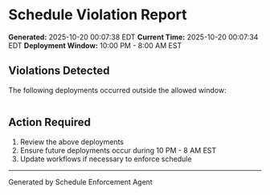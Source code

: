 # Schedule Violation Report

**Generated:** 2025-10-20 00:07:38 EDT
**Current Time:** 2025-10-20 00:07:34 EDT
**Deployment Window:** 10:00 PM - 8:00 AM EST

## Violations Detected

The following deployments occurred outside the allowed window:

```

```

## Action Required

1. Review the above deployments
2. Ensure future deployments occur during 10 PM - 8 AM EST
3. Update workflows if necessary to enforce schedule

---

Generated by Schedule Enforcement Agent
